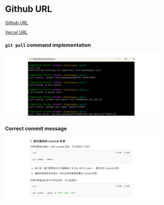 # Github URL

[Github URL](https://github.com/tku411770448/1111-web-demo-411770448)

[Vercel URL](https://1111-web-demo-411770448-mesf.vercel.app/)

### `git pull` command implementation

![](git-pull.png)

### Correct commit message

![](correct-commit-message.png)
